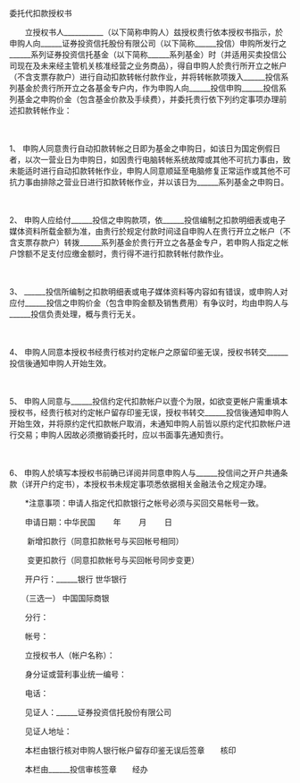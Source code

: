 



委托代扣款授权书



 

　　立授权书人___________（以下简称申购人）兹授权贵行依本授权书指示，於申购人向______证券投资信托股份有限公司（以下简称______投信）申购所发行之______系列证券投资信托基金（以下简称______系列基金）时（并适用买卖投信公司现在及未来经主管机关核准经营之业务商品），得自申购人於贵行所开立之帐户（不含支票存款户）进行自动扣款转帐付款作业，并将转帐款项拨入______投信系列基金於贵行所开立之各基金专户内，作为申购人向______投信申购______投信系列基金之申购价金（包含基金价款及手续费），并委托贵行依下列约定事项办理前述扣款转帐作业：

　　

1、
申购人同意贵行自动扣款转帐之日即为基金之申购日，如该日为国定例假日者，以次一营业日为申购日，如因贵行电脑转帐系统故障或其他不可抗力事由，致未能适时进行自动扣款转帐作业，申购人同意顺延至电脑修复正常运作或其他不可抗力事由排除之营业日进行扣款转帐作业，并以该日为______系列基金之申购日。

　　

2、
申购人应给付______投信之申购款项，依______投信编制之扣款明细表或电子媒体资料所载金额为准，由贵行於规定付款时间迳自申购人在贵行开立之帐户（不含支票存款户）转拨______系列基金於贵行开立之各基金专户，若申购人指定之帐户馀额不足支付应缴金额时，贵行得不进行扣款转帐付款作业。

　　

3、
______投信所编制之扣款明细表或电子媒体资料等内容如有错误，或申购人对应付______投信之申购价金（包含申购金额及销售费用）有争议时，均由申购人与______投信负责处理，概与贵行无关。

　　

4、
申购人同意本授权书经贵行核对约定帐户之原留印鉴无误，授权书转交______投信後通知申购人开始生效。

　　

5、
申购人同意与______投信约定代扣款帐户以壹个为限，如欲变更帐户需重填本授权书，经贵行核对约定帐户留存印鉴无误，授权书转交______投信後通知申购人开始生效，并将原约定代扣款帐户取消，未通知申购人前皆以原约定代扣款帐户进行交易；申购人因故必须撤销委托时，应以书面事先通知贵行。

　　

6、
申购人於填写本授权书前确已详阅并同意申购人与______投信间之开户共通条款（详开户约定书），本授权书未规定事项悉依据相关金融法令之规定办理。　　

　　*注意事项：申请人指定代扣款银行之帐号必须与买回交易帐号一致。　　

　　申请日期：中华民国 　　年 　　月 　　日

　　 新增扣款行（同意扣款帐号与买回帐号相同）

　　 变更扣款行（同意扣款帐号与买回帐号同步变更）　　

　　开户行：______银行 世华银行

　　（三选一） 中国国际商银

　　分行：

　　帐号：　　

　　立授权书人（帐户名称）：

　　身分证或营利事业统一编号： 　　　　　　　　　　

　　电话：

　　见证人：______证券投资信托股份有限公司　 

　　见证人地址：　　

　　本栏由银行核对申购人银行帐户留存印鉴无误后签章　　核印　　

　　本栏由______投信审核签章　　经办